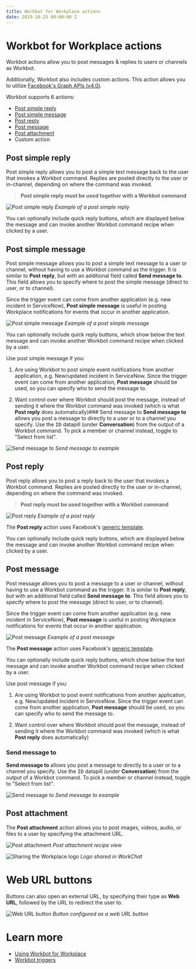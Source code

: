 ```yaml
---
title: Workbot for Workplace actions
date: 2019-10-25 00:00:00 Z
---
```


# Workbot for Workplace actions
Workbot actions allow you to post messages & replies to users or channels as Workbot.

Additionally, Workbot also includes custom actions. This action allows you to utilize [Facebook's Graph APIs (v4.0)](https://developers.facebook.com/docs/graph-api/).

Workbot supports 6 actions:
* [Post simple reply](#post-simple-reply)
* [Post simple message](#post-simple-message)
* [Post reply](#post-reply)
* [Post message](#post-message)
* [Post attachment](#post-attachment)
* Custom action

## Post simple reply
Post simple reply allows you to post a simple text message back to the user that invokes a Workbot command. Replies are posted directly to the user or in-channel, depending on where the command was invoked.

> **Post simple reply must be used together with a Workbot command**

![Post simple reply](~@img/workbot-for-workplace/post-simple-reply.png)
*Example of a post simple reply*

You can optionally include quick reply buttons, which are displayed below the message and can invoke another Workbot command recipe when clicked by a user.

## Post simple message
Post simple message allows you to post a simple text message to a user or channel, without having to use a Workbot command as the trigger. It is similar to **Post reply**, but with an additional field called **Send message to**. This field allows you to specify where to post the simple message (direct to user, or to channel).

Since the trigger event can come from another application (e.g. new incident in ServiceNow), **Post simple message** is useful in posting Workplace notifications for events that occur in another application.

![Post simple message](~@img/workbot-for-workplace/post-simple-message.png)
*Example of a post simple message*

You can optionally include quick reply buttons, which show below the text message and can invoke another Workbot command recipe when clicked by a user.

Use post simple message if you:

1. Are using Workbot to post simple event notifications from another application, e.g. New/updated incident in ServiceNow. Since the trigger event can come from another application, **Post message** should be used, so you can specify who to send the message to.

2. Want control over where Workbot should post the message, instead of sending it where the Workbot command was invoked (which is what **Post reply** does automatically)### Send message to
**Send message to** allows you post a message to directly to a user or to a channel you specify. Use the <kbd>ID</kbd> datapill (under **Conversation**) from the output of a Workbot command. To pick a member or channel instead, toggle to "Select from list".

![Send message to](~@img/workbot-for-workplace/send-message-to.png)
*Send message to example*

## Post reply
Post reply allows you to post a reply back to the user that invokes a Workbot command. Replies are posted directly to the user or in-channel, depending on where the command was invoked.

> **Post reply must be used together with a Workbot command**

![Post reply](~@img/workbot-for-workplace/post-message.png)
*Example of a post reply*

The **Post reply** action uses Facebook's [generic template](https://developers.facebook.com/docs/messenger-platform/send-messages/template/generic/).

You can optionally include quick reply buttons, which are displayed below the message and can invoke another Workbot command recipe when clicked by a user.

## Post message
Post message allows you to post a message to a user or channel, without having to use a Workbot command as the trigger. It is similar to **Post reply**, but with an additional field called **Send message to**. This field allows you to specify where to post the message (direct to user, or to channel).

Since the trigger event can come from another application (e.g. new incident in ServiceNow), **Post message** is useful in posting Workplace notifications for events that occur in another application.

![Post message](~@img/workbot-for-workplace/post-message.png)
*Example of a post message*

The **Post message** action uses Facebook's [generic template](https://developers.facebook.com/docs/messenger-platform/send-messages/template/generic/).

You can optionally include quick reply buttons, which show below the text message and can invoke another Workbot command recipe when clicked by a user.

Use post message if you:

1. Are using Workbot to post event notifications from another application, e.g. New/updated incident in ServiceNow. Since the trigger event can come from another application, **Post message** should be used, so you can specify who to send the message to.

2. Want control over where Workbot should post the message, instead of sending it where the Workbot command was invoked (which is what **Post reply** does automatically)

### Send message to
**Send message to** allows you post a message to directly to a user or to a channel you specify. Use the <kbd>ID</kbd> datapill (under **Conversation**) from the output of a Workbot command. To pick a member or channel instead, toggle to "Select from list".

![Send message to](~@img/workbot-for-workplace/send-message-to.png)
*Send message to example*

## Post attachment
The **Post attachment** action allows you to post images, videos, audio, or files to a user by specifying the attachment URL.

![Post attachment](~@img/workbot-for-workplace/post-attachment.png)
*Post attachment recipe view*

![Sharing the Workplace logo](~@img/workbot-for-workplace/sharing-workplace-logo.png)
*Logo shared in WorkChat*

# Web URL buttons
Buttons can also open an external URL, by specifying their type as **Web URL**, followed by the URL to redirect the user to.

![Web URL button](~@img/workbot-for-workplace/web-url-button.png)
*Button configured as a web URL button*

# Learn more
- [Using Workbot for Workplace](/workbot-for-workplace/using-workbot-for-workplace.md)
- [Workbot triggers](/workbot-for-workplace/workbot-triggers.md)
